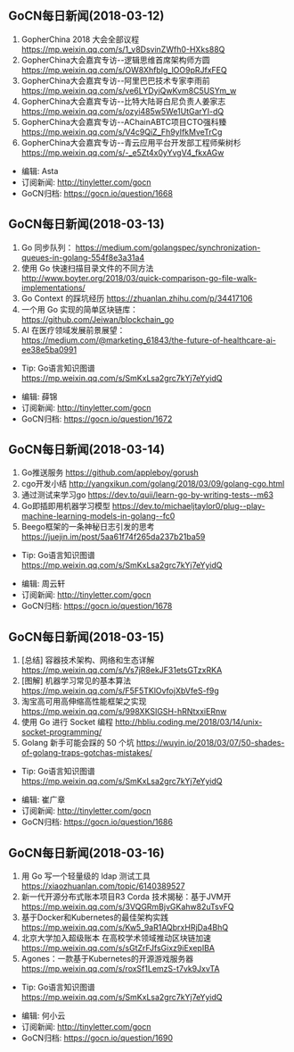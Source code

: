## GoCN每日新闻(2018-03-12)

1. GopherChina 2018 大会全部议程 https://mp.weixin.qq.com/s/1_v8DsvinZWfh0-HXks88Q
2. GopherChina大会嘉宾专访--逻辑思维首席架构师方圆 https://mp.weixin.qq.com/s/OW8Xhfblg_lOO9pRJfxFEQ
3. GopherChina大会嘉宾专访--阿里巴巴技术专家李雨前 https://mp.weixin.qq.com/s/ve6LYDyiQwKvm8C5USYm_w
4. GopherChina大会嘉宾专访--比特大陆哥白尼负责人姜家志 https://mp.weixin.qq.com/s/ozyi485w5We1UtGarYI-dQ
5. GopherChina大会嘉宾专访--AChainABTC项目CTO强科臻 https://mp.weixin.qq.com/s/V4c9QiZ_Fh9yIfkMveTrCg
6. GopherChina大会嘉宾专访--青云应用平台开发部工程师柴树杉 https://mp.weixin.qq.com/s/-_e5Zt4x0yYvgV4_fkxAGw

- 编辑: Asta
- 订阅新闻: http://tinyletter.com/gocn
- GoCN归档: https://gocn.io/question/1668

## GoCN每日新闻(2018-03-13)

1. Go 同步队列： https://medium.com/golangspec/synchronization-queues-in-golang-554f8e3a31a4
2. 使用 Go 快速扫描目录文件的不同方法 http://www.boyter.org/2018/03/quick-comparison-go-file-walk-implementations/
3. Go Context 的踩坑经历 https://zhuanlan.zhihu.com/p/34417106
4. 一个用 Go 实现的简单区块链库： https://github.com/Jeiwan/blockchain_go
5. AI 在医疗领域发展前景展望： https://medium.com/@marketing_61843/the-future-of-healthcare-ai-ee38e5ba0991

* Tip: Go语言知识图谱 https://mp.weixin.qq.com/s/SmKxLsa2grc7kYj7eYyidQ

- 编辑: 薛锦
- 订阅新闻: http://tinyletter.com/gocn
- GoCN归档:  https://gocn.io/question/1672

## GoCN每日新闻(2018-03-14)

1. Go推送服务 https://github.com/appleboy/gorush
2. cgo开发小结 http://yangxikun.com/golang/2018/03/09/golang-cgo.html
3. 通过测试来学习go https://dev.to/quii/learn-go-by-writing-tests--m63
4. Go即插即用机器学习模型 https://dev.to/michaeljtaylor0/plug--play-machine-learning-models-in-golang--fc0
5. Beego框架的一条神秘日志引发的思考 https://juejin.im/post/5aa61f74f265da237b21ba59

* Tip: Go语言知识图谱 https://mp.weixin.qq.com/s/SmKxLsa2grc7kYj7eYyidQ

- 编辑: 周云轩
- 订阅新闻: http://tinyletter.com/gocn
- GoCN归档:  https://gocn.io/question/1678


## GoCN每日新闻(2018-03-15)

1. [总结] 容器技术架构、网络和生态详解 https://mp.weixin.qq.com/s/Vs7jR8ekJF31etsGTzxRKA
2. [图解] 机器学习常见的基本算法 https://mp.weixin.qq.com/s/F5F5TKlOvfojXbVfeS-f9g
3. 淘宝高可用高伸缩高性能框架之实现 https://mp.weixin.qq.com/s/998XKSIGSH-hRNtxxiERnw
4. 使用 Go 进行 Socket 编程 http://hbliu.coding.me/2018/03/14/unix-socket-programming/
5. Golang 新手可能会踩的 50 个坑 https://wuyin.io/2018/03/07/50-shades-of-golang-traps-gotchas-mistakes/


* Tip: Go语言知识图谱 https://mp.weixin.qq.com/s/SmKxLsa2grc7kYj7eYyidQ

- 编辑: 崔广章
- 订阅新闻: http://tinyletter.com/gocn
- GoCN归档:  https://gocn.io/question/1686


## GoCN每日新闻(2018-03-16)

1. 用 Go 写一个轻量级的 ldap 测试工具 https://xiaozhuanlan.com/topic/6140389527
2. 新一代开源分布式账本项目R3 Corda 技术揭秘：基于JVM开 https://mp.weixin.qq.com/s/3VQGRmBjvGKahw82uTsvFQ
3. 基于Docker和Kubernetes的最佳架构实践 https://mp.weixin.qq.com/s/Kw5_9aR1AQbrxHRjDa4BhQ
4. 北京大学加入超级账本 在高校学术领域推动区块链加速 https://mp.weixin.qq.com/s/sGtZrFJfsGixz9iExepIBA
5. Agones：一款基于Kubernetes的开源游戏服务器  https://mp.weixin.qq.com/s/roxSf1LemzS-t7vk9JxvTA

* Tip: Go语言知识图谱 https://mp.weixin.qq.com/s/SmKxLsa2grc7kYj7eYyidQ

- 编辑: 何小云
- 订阅新闻: http://tinyletter.com/gocn
- GoCN归档: https://gocn.io/question/1690